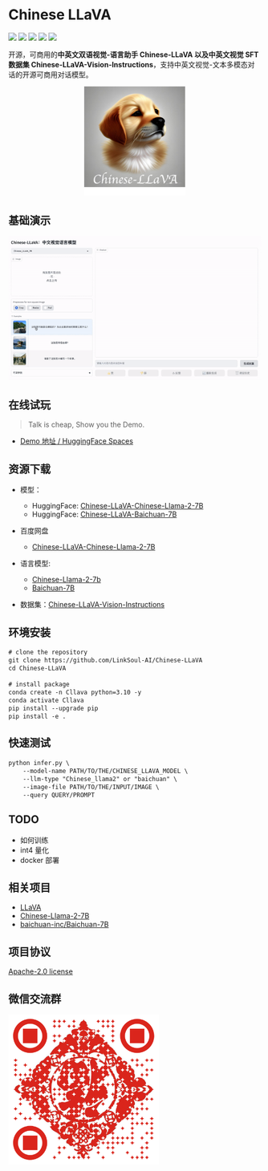 # Chinese LLaVA

[![](https://img.shields.io/badge/Chinese-LLaVA-blue)](https://huggingface.co/spaces/LinkSoul/Chinese-LLaVA) [![](https://img.shields.io/badge/Commercial-Support-blue)](https://huggingface.co/spaces/LinkSoul/Chinese-LLaVA) [![](https://img.shields.io/badge/License-Apache_v2-blue)](https://github.com/LinkSoul-AI/Chinese-LLaVA/blob/main/LICENSE) [![](https://img.shields.io/badge/HuggingFace-Live_Demo-green)](https://huggingface.co/spaces/LinkSoul/Chinese-LLaVA) [![](https://img.shields.io/badge/Datasets-Chinese_Vision_Instructions-blue)](https://huggingface.co/spaces/LinkSoul/Chinese-LLaVA)

开源，可商用的**中英文双语视觉-语言助手 Chinese-LLaVA 以及中英文视觉 SFT 数据集 Chinese-LLaVA-Vision-Instructions**，支持中英文视觉-文本多模态对话的开源可商用对话模型。

<p align="center">
    <img src=".github/preview.jpg" width="40%">
</p>

## 基础演示

![Base Demo](.github/demo.gif)

## 在线试玩

> Talk is cheap, Show you the Demo.
- [Demo 地址 / HuggingFace Spaces](https://huggingface.co/spaces/LinkSoul/Chinese-LLaVA) 

## 资源下载

- 模型：
  - HuggingFace: [Chinese-LLaVA-Chinese-Llama-2-7B](https://huggingface.co/LinkSoul/Chinese-LLaVA-Cllama2)
  - HuggingFace: [Chinese-LLaVA-Baichuan-7B](https://huggingface.co/LinkSoul/Chinese-LLaVA-Baichuan)

- 百度网盘
  - [Chinese-LLaVA-Chinese-Llama-2-7B](https://pan.baidu.com/s/16e_LEacMy2bqOYanIFWy8Q?pwd=9j61)

- 语言模型:
  - [Chinese-Llama-2-7b](https://github.com/LinkSoul-AI/Chinese-Llama-2-7b)
  - [Baichuan-7B](https://huggingface.co/baichuan-inc/Baichuan-7B)

- 数据集：[Chinese-LLaVA-Vision-Instructions](https://huggingface.co/datasets/LinkSoul/Chinese-LLaVA-Vision-Instructions)

## 环境安装
```shell
# clone the repository
git clone https://github.com/LinkSoul-AI/Chinese-LLaVA
cd Chinese-LLaVA

# install package
conda create -n Cllava python=3.10 -y
conda activate Cllava
pip install --upgrade pip
pip install -e .
```

## 快速测试

```shell
python infer.py \
    --model-name PATH/TO/THE/CHINESE_LLAVA_MODEL \
    --llm-type "Chinese_llama2" or "baichuan" \
    --image-file PATH/TO/THE/INPUT/IMAGE \
    --query QUERY/PROMPT
```

## TODO
- 如何训练
- int4 量化
- docker 部署

## 相关项目

- [LLaVA](https://llava-vl.github.io/)
- [Chinese-Llama-2-7B](https://huggingface.co/LinkSoul/Chinese-Llama-2-7b)
- [baichuan-inc/Baichuan-7B](https://huggingface.co/baichuan-inc/Baichuan-7B)


## 项目协议

[Apache-2.0 license](https://github.com/LinkSoul-AI/Chinese-LLaVA/blob/main/LICENSE)

## 微信交流群

<img src=".github/QRcode.jpg" alt="微信交流群" width="300"/>
